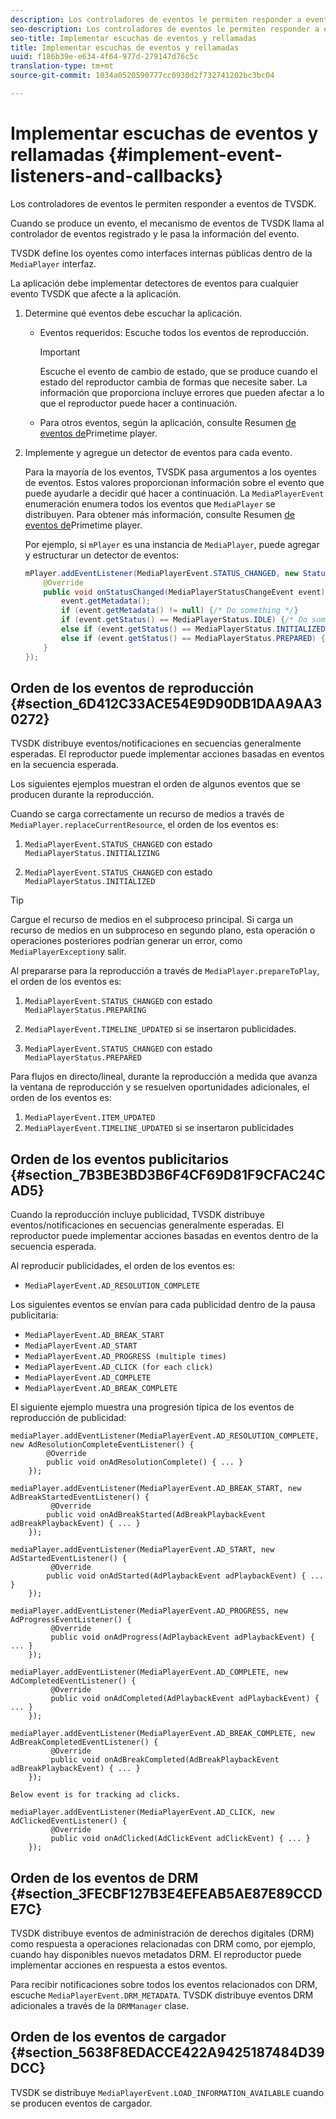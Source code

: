 ```yaml
---
description: Los controladores de eventos le permiten responder a eventos de TVSDK.
seo-description: Los controladores de eventos le permiten responder a eventos de TVSDK.
seo-title: Implementar escuchas de eventos y rellamadas
title: Implementar escuchas de eventos y rellamadas
uuid: f186b39e-e634-4f64-977d-279147d76c5c
translation-type: tm+mt
source-git-commit: 1034a0520590777cc0930d2f732741202bc3bc04

---
```



# Implementar escuchas de eventos y rellamadas {#implement-event-listeners-and-callbacks}

Los controladores de eventos le permiten responder a eventos de TVSDK.

Cuando se produce un evento, el mecanismo de eventos de TVSDK llama al controlador de eventos registrado y le pasa la información del evento.

TVSDK define los oyentes como interfaces internas públicas dentro de la `MediaPlayer` interfaz.

La aplicación debe implementar detectores de eventos para cualquier evento TVSDK que afecte a la aplicación.

1. Determine qué eventos debe escuchar la aplicación.

   * Eventos requeridos: Escuche todos los eventos de reproducción.

      >[!IMPORTANT]
      >
      >Escuche el evento de cambio de estado, que se produce cuando el estado del reproductor cambia de formas que necesite saber. La información que proporciona incluye errores que pueden afectar a lo que el reproductor puede hacer a continuación.

   * Para otros eventos, según la aplicación, consulte Resumen [de eventos de](../../android-3x-events-notifications/events-summary/android-3x-events-summary.md)Primetime player.

1. Implemente y agregue un detector de eventos para cada evento.

   Para la mayoría de los eventos, TVSDK pasa argumentos a los oyentes de eventos. Estos valores proporcionan información sobre el evento que puede ayudarle a decidir qué hacer a continuación. La `MediaPlayerEvent` enumeración enumera todos los eventos que `MediaPlayer` se distribuyen. Para obtener más información, consulte Resumen [de eventos de](../../android-3x-events-notifications/events-summary/android-3x-events-summary.md)Primetime player.

   Por ejemplo, si `mPlayer` es una instancia de `MediaPlayer`, puede agregar y estructurar un detector de eventos:

   ```java
   mPlayer.addEventListener(MediaPlayerEvent.STATUS_CHANGED, new StatusChangeEventListener() { 
       @Override 
       public void onStatusChanged(MediaPlayerStatusChangeEvent event) { 
           event.getMetadata(); 
           if (event.getMetadata() != null) {/* Do something */} 
           if (event.getStatus() == MediaPlayerStatus.IDLE) {/* Do something */} 
           else if (event.getStatus() == MediaPlayerStatus.INITIALIZED) {/* Do something */} 
           else if (event.getStatus() == MediaPlayerStatus.PREPARED) {/* Do something */} 
       } 
   }); 
   ```

## Orden de los eventos de reproducción {#section_6D412C33ACE54E9D90DB1DAA9AA30272}

TVSDK distribuye eventos/notificaciones en secuencias generalmente esperadas. El reproductor puede implementar acciones basadas en eventos en la secuencia esperada.

Los siguientes ejemplos muestran el orden de algunos eventos que se producen durante la reproducción.

Cuando se carga correctamente un recurso de medios a través de `MediaPlayer.replaceCurrentResource`, el orden de los eventos es:

1. `MediaPlayerEvent.STATUS_CHANGED` con estado `MediaPlayerStatus.INITIALIZING`

1. `MediaPlayerEvent.STATUS_CHANGED` con estado `MediaPlayerStatus.INITIALIZED`

>[!TIP]
>
>Cargue el recurso de medios en el subproceso principal. Si carga un recurso de medios en un subproceso en segundo plano, esta operación o operaciones posteriores podrían generar un error, como `MediaPlayerException`y salir.

Al prepararse para la reproducción a través de `MediaPlayer.prepareToPlay`, el orden de los eventos es:

1. `MediaPlayerEvent.STATUS_CHANGED` con estado `MediaPlayerStatus.PREPARING`

1. `MediaPlayerEvent.TIMELINE_UPDATED` si se insertaron publicidades.
1. `MediaPlayerEvent.STATUS_CHANGED` con estado `MediaPlayerStatus.PREPARED`

Para flujos en directo/lineal, durante la reproducción a medida que avanza la ventana de reproducción y se resuelven oportunidades adicionales, el orden de los eventos es:

1. `MediaPlayerEvent.ITEM_UPDATED`
1. `MediaPlayerEvent.TIMELINE_UPDATED` si se insertaron publicidades

## Orden de los eventos publicitarios {#section_7B3BE3BD3B6F4CF69D81F9CFAC24CAD5}

Cuando la reproducción incluye publicidad, TVSDK distribuye eventos/notificaciones en secuencias generalmente esperadas. El reproductor puede implementar acciones basadas en eventos dentro de la secuencia esperada.

Al reproducir publicidades, el orden de los eventos es:

* `MediaPlayerEvent.AD_RESOLUTION_COMPLETE`

Los siguientes eventos se envían para cada publicidad dentro de la pausa publicitaria:

* `MediaPlayerEvent.AD_BREAK_START`
* `MediaPlayerEvent.AD_START`
* `MediaPlayerEvent.AD_PROGRESS (multiple times)`
* `MediaPlayerEvent.AD_CLICK (for each click)`
* `MediaPlayerEvent.AD_COMPLETE`
* `MediaPlayerEvent.AD_BREAK_COMPLETE`

El siguiente ejemplo muestra una progresión típica de los eventos de reproducción de publicidad:

```
mediaPlayer.addEventListener(MediaPlayerEvent.AD_RESOLUTION_COMPLETE, new AdResolutionCompleteEventListener() { 
        @Override 
        public void onAdResolutionComplete() { ... } 
    }); 
 
mediaPlayer.addEventListener(MediaPlayerEvent.AD_BREAK_START, new AdBreakStartedEventListener() { 
         @Override 
        public void onAdBreakStarted(AdBreakPlaybackEvent adBreakPlaybackEvent) { ... } 
    }); 
 
mediaPlayer.addEventListener(MediaPlayerEvent.AD_START, new AdStartedEventListener() { 
         @Override 
        public void onAdStarted(AdPlaybackEvent adPlaybackEvent) { ... } 
    }); 
 
mediaPlayer.addEventListener(MediaPlayerEvent.AD_PROGRESS, new AdProgressEventListener() { 
         @Override 
         public void onAdProgress(AdPlaybackEvent adPlaybackEvent) { ... } 
    }); 
 
mediaPlayer.addEventListener(MediaPlayerEvent.AD_COMPLETE, new AdCompletedEventListener() { 
         @Override 
         public void onAdCompleted(AdPlaybackEvent adPlaybackEvent) { ... } 
    }); 
 
mediaPlayer.addEventListener(MediaPlayerEvent.AD_BREAK_COMPLETE, new AdBreakCompletedEventListener() { 
         @Override 
         public void onAdBreakCompleted(AdBreakPlaybackEvent adBreakPlaybackEvent) { ... } 
    }); 
 
Below event is for tracking ad clicks. 
 
mediaPlayer.addEventListener(MediaPlayerEvent.AD_CLICK, new AdClickedEventListener() { 
         @Override 
         public void onAdClicked(AdClickEvent adClickEvent) { ... } 
    });
```

## Orden de los eventos de DRM {#section_3FECBF127B3E4EFEAB5AE87E89CCDE7C}

TVSDK distribuye eventos de administración de derechos digitales (DRM) como respuesta a operaciones relacionadas con DRM como, por ejemplo, cuando hay disponibles nuevos metadatos DRM. El reproductor puede implementar acciones en respuesta a estos eventos.

Para recibir notificaciones sobre todos los eventos relacionados con DRM, escuche `MediaPlayerEvent.DRM_METADATA`. TVSDK distribuye eventos DRM adicionales a través de la `DRMManager` clase.

## Orden de los eventos de cargador {#section_5638F8EDACCE422A9425187484D39DCC}

TVSDK se distribuye `MediaPlayerEvent.LOAD_INFORMATION_AVAILABLE` cuando se producen eventos de cargador.